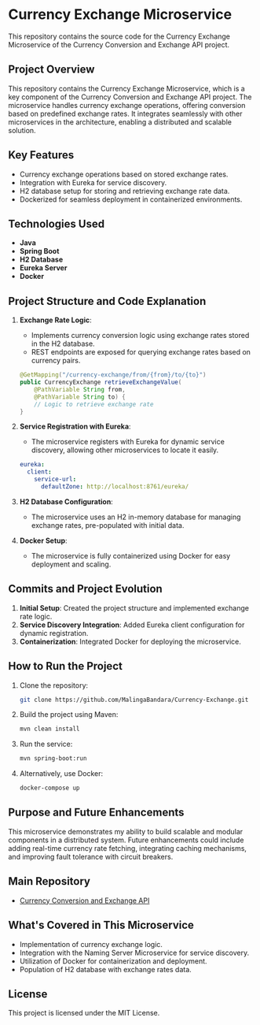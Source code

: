 
# Currency Exchange Microservice

This repository contains the source code for the Currency Exchange Microservice of the Currency Conversion and Exchange API project. 

## Project Overview

This repository contains the Currency Exchange Microservice, which is a key component of the Currency Conversion and Exchange API project. The microservice handles currency exchange operations, offering conversion based on predefined exchange rates. It integrates seamlessly with other microservices in the architecture, enabling a distributed and scalable solution.

## Key Features

- Currency exchange operations based on stored exchange rates.
- Integration with Eureka for service discovery.
- H2 database setup for storing and retrieving exchange rate data.
- Dockerized for seamless deployment in containerized environments.

## Technologies Used

- **Java**
- **Spring Boot**
- **H2 Database**
- **Eureka Server**
- **Docker**

## Project Structure and Code Explanation

1. **Exchange Rate Logic**:
   - Implements currency conversion logic using exchange rates stored in the H2 database.
   - REST endpoints are exposed for querying exchange rates based on currency pairs.
   ```java
   @GetMapping("/currency-exchange/from/{from}/to/{to}")
   public CurrencyExchange retrieveExchangeValue(
       @PathVariable String from,
       @PathVariable String to) {
       // Logic to retrieve exchange rate
   }
   ```

2. **Service Registration with Eureka**:
   - The microservice registers with Eureka for dynamic service discovery, allowing other microservices to locate it easily.
   ```yaml
   eureka:
     client:
       service-url:
         defaultZone: http://localhost:8761/eureka/
   ```

3. **H2 Database Configuration**:
   - The microservice uses an H2 in-memory database for managing exchange rates, pre-populated with initial data.

4. **Docker Setup**:
   - The microservice is fully containerized using Docker for easy deployment and scaling.

## Commits and Project Evolution

1. **Initial Setup**: Created the project structure and implemented exchange rate logic.
2. **Service Discovery Integration**: Added Eureka client configuration for dynamic registration.
3. **Containerization**: Integrated Docker for deploying the microservice.

## How to Run the Project

1. Clone the repository:
   ```bash
   git clone https://github.com/MalingaBandara/Currency-Exchange.git
   ```
2. Build the project using Maven:
   ```bash
   mvn clean install
   ```
3. Run the service:
   ```bash
   mvn spring-boot:run
   ```
4. Alternatively, use Docker:
   ```bash
   docker-compose up
   ```

## Purpose and Future Enhancements

This microservice demonstrates my ability to build scalable and modular components in a distributed system. Future enhancements could include adding real-time currency rate fetching, integrating caching mechanisms, and improving fault tolerance with circuit breakers.

## Main Repository

- [Currency Conversion and Exchange API](https://github.com/MalingaBandara/Currency-Conversion-Exchange-Microservices)

## What's Covered in This Microservice

- Implementation of currency exchange logic.
- Integration with the Naming Server Microservice for service discovery.
- Utilization of Docker for containerization and deployment.
- Population of H2 database with exchange rates data.

## License

This project is licensed under the MIT License.
